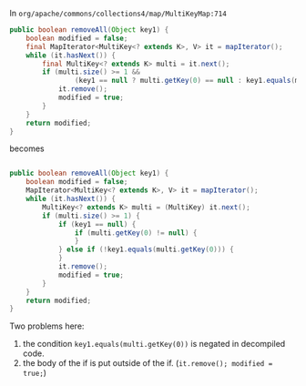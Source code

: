 
In `org/apache/commons/collections4/map/MultiKeyMap:714`

```java
public boolean removeAll(Object key1) {
    boolean modified = false;
    final MapIterator<MultiKey<? extends K>, V> it = mapIterator();
    while (it.hasNext()) {
	    final MultiKey<? extends K> multi = it.next();
	    if (multi.size() >= 1 &&
			    (key1 == null ? multi.getKey(0) == null : key1.equals(multi.getKey(0)))) {
		    it.remove();
		    modified = true;
	    }
    }
    return modified;
}
```

becomes

```java

public boolean removeAll(Object key1) {
    boolean modified = false;
    MapIterator<MultiKey<? extends K>, V> it = mapIterator();
    while (it.hasNext()) {
        MultiKey<? extends K> multi = (MultiKey) it.next();
        if (multi.size() >= 1) {
            if (key1 == null) {
                if (multi.getKey(0) != null) {
                }
            } else if (!key1.equals(multi.getKey(0))) {
            }
            it.remove();
            modified = true;
        }
    }
    return modified;
}
```

Two problems here:
 1. the condition `key1.equals(multi.getKey(0))` is negated in decompiled code.
 2. the body of the if is put outside of the if. (`it.remove(); modified = true;`)
